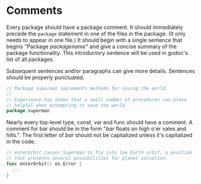 # Comments

Every package should have a package comment. It should immediately precede the ` package ` statement in one of the files in the package. (It only needs to appear in one file.) It should begin with a single sentence that begins "Package _packagename_" and give a concise summary of the package functionality. This introductory sentence will be used in godoc's list of all packages.

Subsequent sentences and/or paragraphs can give more details. Sentences should be properly punctuated.

```go
// Package superman implements methods for saving the world.
//
// Experience has shown that a small number of procedures can prove
// helpful when attempting to save the world.
package superman
```

Nearly every top-level type, const, var and func should have a comment. A comment for bar should be in the form "_bar_ floats on high o'er vales and hills.". The first letter of _bar_ should not be capitalized unless it's capitalized in the code.

```go
// enterOrbit causes Superman to fly into low Earth orbit, a position
// that presents several possibilities for planet salvation.
func enterOrbit() os.Error {
  ...
}
```